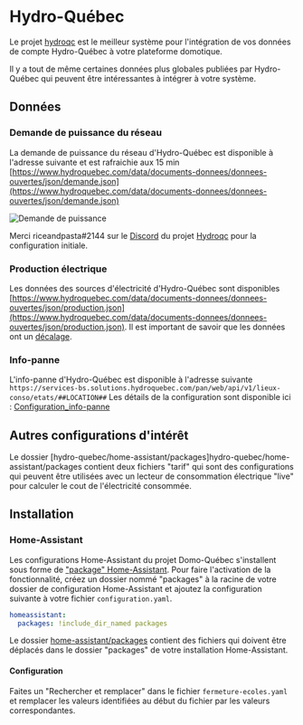 # Hydro-Québec

Le projet [hydroqc](https://hydroqc.ca) est le meilleur système pour l'intégration de vos données de compte Hydro-Québec à votre plateforme domotique.

Il y a tout de même certaines données plus globales publiées par Hydro-Québec qui peuvent être intéressantes à intégrer à votre système.

## Données

### Demande de puissance du réseau

La demande de puissance du réseau d'Hydro-Québec est disponible à l'adresse suivante et est rafraichie aux 15 min [https://www.hydroquebec.com/data/documents-donnees/donnees-ouvertes/json/demande.json](https://www.hydroquebec.com/data/documents-donnees/donnees-ouvertes/json/demande.json)

![Demande de puissance](images/demande-puissance.png)

Merci riceandpasta#2144 sur le [Discord](https://discord.gg/BTPDntfaXH) du projet [Hydroqc](https://hydroqc.ca) pour la configuration initiale.

### Production électrique

Les données des sources d'électricité d'Hydro-Québec sont disponibles [https://www.hydroquebec.com/data/documents-donnees/donnees-ouvertes/json/production.json](https://www.hydroquebec.com/data/documents-donnees/donnees-ouvertes/json/production.json). Il est important de savoir que les données ont un [décalage](https://www.hydroquebec.com/documents-donnees/donnees-ouvertes/production-electricite-quebec/). 

### Info-panne

L'info-panne d'Hydro-Québec est disponible à l'adresse suivante ``https://services-bs.solutions.hydroquebec.com/pan/web/api/v1/lieux-conso/etats/##LOCATION##``
Les détails de la configuration sont disponible ici : [Configuration_info-panne](configuration_info-panne.md)


## Autres configurations d'intérêt

Le dossier [hydro-quebec/home-assistant/packages]hydro-quebec/home-assistant/packages contient deux fichiers "tarif" qui sont des configurations qui peuvent être utilisées avec un lecteur de consommation électrique "live" pour calculer le cout de l'électricité consommée.

## Installation

### Home-Assistant

Les configurations Home-Assistant du projet Domo-Québec s'installent sous forme de ["package" Home-Assistant](https://www.home-assistant.io/docs/configuration/packages/). Pour faire l'activation de la fonctionnalité, créez un dossier nommé "packages" à la racine de votre dossier de configuration Home-Assistant et ajoutez la configuration suivante à votre fichier `configuration.yaml`.

```yaml
homeassistant:
  packages: !include_dir_named packages
```

Le dossier [home-assistant/packages](home-assistant/packages) contient des fichiers qui doivent être déplacés dans le dossier "packages" de votre installation Home-Assistant.

#### Configuration

Faites un "Rechercher et remplacer" dans le fichier `fermeture-ecoles.yaml` et remplacer les valeurs identifiées au début du fichier par les valeurs correspondantes.
